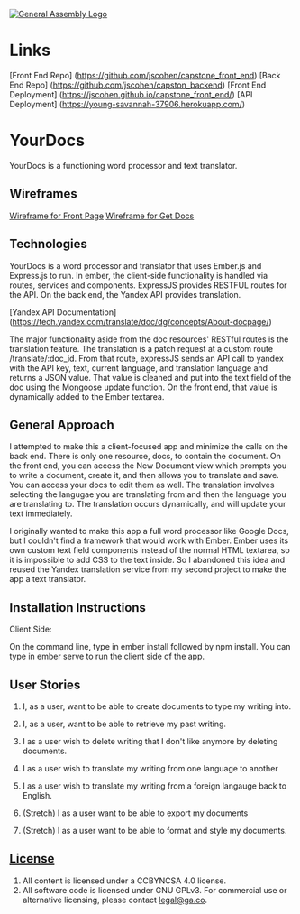 [![General Assembly Logo](https://camo.githubusercontent.com/1a91b05b8f4d44b5bbfb83abac2b0996d8e26c92/687474703a2f2f692e696d6775722e636f6d2f6b6538555354712e706e67)](https://generalassemb.ly/education/web-development-immersive)

# Links

[Front End Repo] (https://github.com/jscohen/capstone_front_end)
[Back End Repo] (https://github.com/jscohen/capston_backend)
[Front End Deployment] (https://jscohen.github.io/capstone_front_end/)
[API Deployment] (https://young-savannah-37906.herokuapp.com/)
# YourDocs

YourDocs is a functioning word processor and text translator.

## Wireframes
[Wireframe for Front Page](http://i.imgur.com/WjeDppb.jpg)
[Wireframe for Get Docs](http://i.imgur.com/Lw5Orr9.jpg)

## Technologies

YourDocs is a word processor and translator that uses Ember.js and Express.js to run.  In ember, the client-side functionality is handled via routes, services and components.  ExpressJS provides RESTFUL routes for the API.  On the back end, the Yandex API provides translation.

[Yandex API Documentation] (https://tech.yandex.com/translate/doc/dg/concepts/About-docpage/)

The major functionality aside from the doc resources' RESTful routes is the translation feature.  The translation is a patch request at a custom route /translate/:doc_id.  From that route, expressJS sends an API call to yandex with the API key, text, current language, and translation language and returns a JSON value.  That value is cleaned and put into the text field of the doc using the Mongoose update function.  On the front end, that value is dynamically added to the Ember textarea.

## General Approach
I attempted to make this a client-focused app and minimize the calls on the back end.  There is only one resource, docs, to contain the document.  On the front end, you can access the New Document view which prompts you to write a document, create it, and then allows you to translate and save.  You can access your docs to edit them as well.  The translation involves selecting the langugae you are translating from and then the language you are translating to.  The translation occurs dynamically, and will update your text immediately.

I originally wanted to make this app a full word processor like Google Docs, but I couldn't find a framework that would work with Ember.  Ember uses its own custom text field components instead of the normal HTML textarea, so it is impossible to add CSS to the text inside.  So I abandoned this idea and reused the Yandex translation service from my second project to make the app a text translator.

## Installation Instructions

Client Side:

On the command line, type in ember install followed by npm install.  You can type in ember serve to run the client side of the app.

## User Stories

1. I, as a user, want to be able to create documents to type my writing into.

2. I, as a user, want to be able to retrieve my past writing.

3. I as a user wish to delete writing that I don't like anymore by deleting documents.

4. I as a user wish to translate my writing from one language to another
5. I as a user wish to translate my writing from a foreign langauge back to English.

6. (Stretch) I as a user want to be able to export my documents

7. (Stretch) I as a user want to be able to format and style my documents.

## [License](LICENSE)

1.  All content is licensed under a CC­BY­NC­SA 4.0 license.
1.  All software code is licensed under GNU GPLv3. For commercial use or
    alternative licensing, please contact legal@ga.co.
